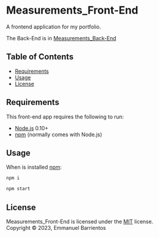 Measurements_Front-End
==========
A frontend application for my portfolio.

The Back-End is in [Measurements_Back-End][Back-End]

Table of Contents
-----------------

  * [Requirements](#requirements)
  * [Usage](#usage)
  * [License](#license)


Requirements
------------

This front-end app requires the following to run:

  * [Node.js][node] 0.10+
  * [npm][npm] (normally comes with Node.js)


Usage
-----
When is installed  [npm][npm]:

```sh
npm i 
```

```sh
npm start 
```

License
-------

Measurements_Front-End is licensed under the [MIT](#) license.  
Copyright &copy; 2023, Emmanuel Barrientos


[Back-End]:https://github.com/emanuel-bg/Measurements_Back-End
[node]: https://nodejs.org/
[npm]: https://www.npmjs.com/
[shield-node]: https://img.shields.io/badge/node.js%20support-0.10–5-brightgreen.svg
[shield-npm]: https://img.shields.io/badge/npm-v3.2.0-blue.svg
[shield-build]: https://img.shields.io/badge/build-passing-brightgreen.svg

